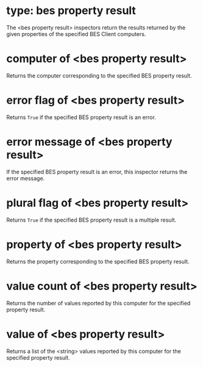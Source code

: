 # type: bes property result

The &lt;bes property result&gt; inspectors return the results returned by the given properties of the specified BES Client computers.

# computer of &lt;bes property result&gt;

Returns the computer corresponding to the specified BES property result.

# error flag of &lt;bes property result&gt;

Returns `True` if the specified BES property result is an error.

# error message of &lt;bes property result&gt;

If the specified BES property result is an error, this inspector returns the error message.

# plural flag of &lt;bes property result&gt;

Returns `True` if the specified BES property result is a multiple result.

# property of &lt;bes property result&gt;

Returns the property corresponding to the specified BES property result.

# value count of &lt;bes property result&gt;

Returns the number of values reported by this computer for the specified property result.

# value of &lt;bes property result&gt;

Returns a list of the &lt;string&gt; values reported by this computer for the specified property result.
